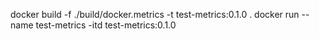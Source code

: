 docker build -f ./build/docker.metrics -t test-metrics:0.1.0 .
docker run --name test-metrics -itd test-metrics:0.1.0
